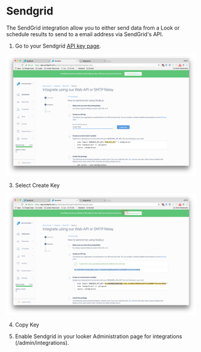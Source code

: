 # Sendgrid

The SendGrid integration allow you to either send data from a Look or schedule results to send to a email address via SendGrid's API.

1. Go to your Sendgrid [API key page](https://app.sendgrid.com/guide/integrate/langs/nodejs#settings/api_keys).

![](Sendgrid&#32;API.png)

3. Select Create Key

![](Sendgrid&#32;Key.png)

4. Copy Key

5. Enable Sendgrid in your looker Administration page for integrations (/admin/integrations).
